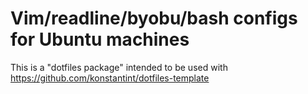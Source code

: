# Vim/readline/byobu/bash configs for Ubuntu machines

This is a "dotfiles package" intended to be used with
https://github.com/konstantint/dotfiles-template

